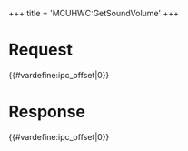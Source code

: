 +++
title = 'MCUHWC:GetSoundVolume'
+++

# Request

{{#vardefine:ipc_offset\|0}}

# Response

{{#vardefine:ipc_offset\|0}}
